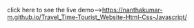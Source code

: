click here to see the live demo-->https://nanthakumar-m.github.io/Travel_Time-Tourist_Website-Html-Css-Javascript/
